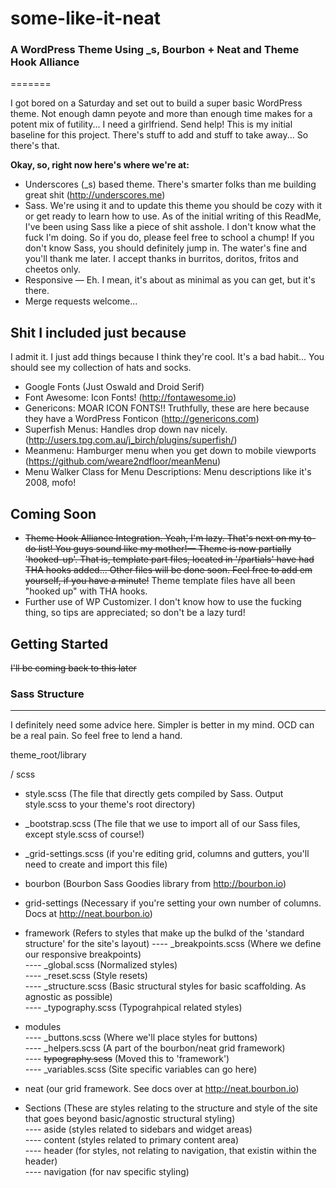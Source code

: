 # some-like-it-neat


### A WordPress Theme Using _s, Bourbon + Neat and Theme Hook Alliance
=======

I got bored on a Saturday and set out to build a super basic WordPress theme. Not enough damn peyote and more than enough time makes for a potent mix of futility... I need a girlfriend. Send help! This is my initial baseline for this project. There's stuff to add and stuff to take away... So there's that.

**Okay, so, right now here's where we're at:**

* Underscores (_s) based theme. There's smarter folks than me building great shit (http://underscores.me)
* Sass. We're using it and to update this theme you should be cozy with it or get ready to learn how to use. As of the initial writing of this ReadMe, I've been using Sass like a piece of shit asshole. I don't know what the fuck I'm doing. So if you do, please feel free to school a chump! If you don't know Sass, you should definitely jump in. The water's fine and you'll thank me later. I accept thanks in burritos, doritos, fritos and cheetos only.
* Responsive — Eh. I mean, it's about as minimal as you can get, but it's there.
* Merge requests welcome...

Shit I included just because
---------------
I admit it. I just add things because I think they're cool. It's a bad habit... You should see my collection of hats and socks. 

* Google Fonts (Just Oswald and Droid Serif)
* Font Awesome: Icon Fonts! (http://fontawesome.io)
* Genericons: MOAR ICON FONTS!! Truthfully, these are here because they have a WordPress Fonticon (http://genericons.com)
* Superfish Menus: Handles drop down nav nicely. (http://users.tpg.com.au/j_birch/plugins/superfish/)
* Meanmenu: Hamburger menu when you get down to mobile viewports (https://github.com/weare2ndfloor/meanMenu)
* Menu Walker Class for Menu Descriptions: Menu descriptions like it's 2008, mofo!

Coming Soon
---------------

* ~~Theme Hook Alliance Integration. Yeah, I'm lazy. That's next on my to-do list! You guys sound like my mother!— Theme is now partially 'hooked-up'. That is, template part files, located in '/partials' have had THA hooks added... Other files will be done soon. Feel free to add em yourself, if you have a minute!~~  Theme template files have all been "hooked up" with THA hooks.
* Further use of WP Customizer. I don't know how to use the fucking thing, so tips are appreciated; so don't be a lazy turd!

Getting Started
---------------

~~I'll be coming back to this later~~

### Sass Structure
---------------
I definitely need some advice here. Simpler is better in my mind. OCD can be a real pain. So feel free to lend a hand.

theme_root/library  

/ scss  

- style.scss (The file that directly gets compiled by Sass. Output style.scss to your theme's root directory)

- _bootstrap.scss (The file that we use to import all of our Sass files, except style.scss of course!)

- _grid-settings.scss (if you're editing grid, columns and gutters, you'll need to create and import this file) 


 
- bourbon  (Bourbon Sass Goodies library from http://bourbon.io) 

- grid-settings  (Necessary if you're setting your own number of columns. Docs at http://neat.bourbon.io)  
- framework  (Refers to styles that make up the bulkd of the 'standard structure' for the site's layout)
---- _breakpoints.scss (Where we define our responsive breakpoints)  
---- _global.scss (Normalized styles)  
---- _reset.scss (Style resets)   
---- _structure.scss (Basic structural styles for basic scaffolding. As agnostic as possible)  
---- _typography.scss  (Typograhpical related styles)  

- modules  
---- _buttons.scss  (Where we'll place styles for buttons)  
----  _helpers.scss  (A part of the bourbon/neat grid framework)  
---- ~~typography.scss~~  (Moved this to 'framework')  
----  _variables.scss  (Site specific variables can go here)  

- neat  (our grid framework. See docs over at http://neat.bourbon.io) 
 
- Sections  (These are styles relating to the structure and style of the site that goes beyond basic/agnostic structural styling)  
---- aside  (styles related to sidebars and widget areas)  
---- content  (styles related to primary content area)  
---- header (for styles, not relating to navigation, that existin within the header)  
---- navigation  (for nav specific styling)  


